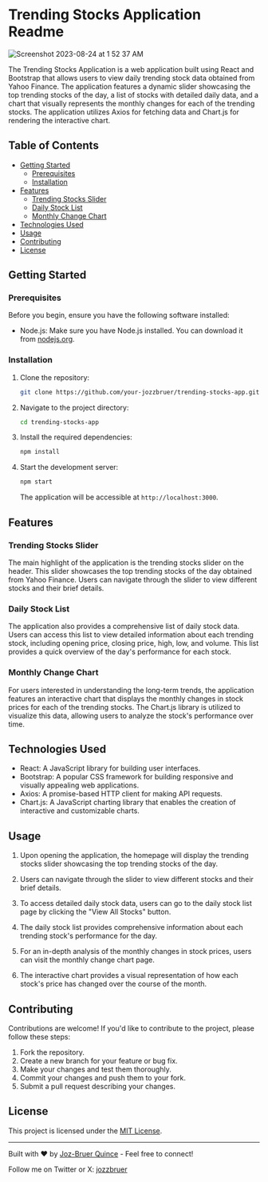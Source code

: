 # Trending Stocks Application Readme


![Screenshot 2023-08-24 at 1 52 37 AM](https://github.com/jozzbruer/trending-stocks-app/assets/21253158/b7d96350-f81d-4359-84f5-224ab3944850)

The Trending Stocks Application is a web application built using React and Bootstrap that allows users to view daily trending stock data obtained from Yahoo Finance. The application features a dynamic slider showcasing the top trending stocks of the day, a list of stocks with detailed daily data, and a chart that visually represents the monthly changes for each of the trending stocks. The application utilizes Axios for fetching data and Chart.js for rendering the interactive chart.

## Table of Contents

- [Getting Started](#getting-started)
  - [Prerequisites](#prerequisites)
  - [Installation](#installation)
- [Features](#features)
  - [Trending Stocks Slider](#trending-stocks-slider)
  - [Daily Stock List](#daily-stock-list)
  - [Monthly Change Chart](#monthly-change-chart)
- [Technologies Used](#technologies-used)
- [Usage](#usage)
- [Contributing](#contributing)
- [License](#license)

## Getting Started

### Prerequisites

Before you begin, ensure you have the following software installed:

- Node.js: Make sure you have Node.js installed. You can download it from [nodejs.org](https://nodejs.org/).

### Installation

1. Clone the repository:

   ```bash
   git clone https://github.com/your-jozzbruer/trending-stocks-app.git
   ```

2. Navigate to the project directory:

   ```bash
   cd trending-stocks-app
   ```

3. Install the required dependencies:

   ```bash
   npm install
   ```

4. Start the development server:

   ```bash
   npm start
   ```

   The application will be accessible at `http://localhost:3000`.

## Features

### Trending Stocks Slider

The main highlight of the application is the trending stocks slider on the header. This slider showcases the top trending stocks of the day obtained from Yahoo Finance. Users can navigate through the slider to view different stocks and their brief details.

### Daily Stock List

The application also provides a comprehensive list of daily stock data. Users can access this list to view detailed information about each trending stock, including opening price, closing price, high, low, and volume. This list provides a quick overview of the day's performance for each stock.

### Monthly Change Chart

For users interested in understanding the long-term trends, the application features an interactive chart that displays the monthly changes in stock prices for each of the trending stocks. The Chart.js library is utilized to visualize this data, allowing users to analyze the stock's performance over time.

## Technologies Used

- React: A JavaScript library for building user interfaces.
- Bootstrap: A popular CSS framework for building responsive and visually appealing web applications.
- Axios: A promise-based HTTP client for making API requests.
- Chart.js: A JavaScript charting library that enables the creation of interactive and customizable charts.

## Usage

1. Upon opening the application, the homepage will display the trending stocks slider showcasing the top trending stocks of the day.

2. Users can navigate through the slider to view different stocks and their brief details.

3. To access detailed daily stock data, users can go to the daily stock list page by clicking the "View All Stocks" button.

4. The daily stock list provides comprehensive information about each trending stock's performance for the day.

5. For an in-depth analysis of the monthly changes in stock prices, users can visit the monthly change chart page.

6. The interactive chart provides a visual representation of how each stock's price has changed over the course of the month.

## Contributing

Contributions are welcome! If you'd like to contribute to the project, please follow these steps:

1. Fork the repository.
2. Create a new branch for your feature or bug fix.
3. Make your changes and test them thoroughly.
4. Commit your changes and push them to your fork.
5. Submit a pull request describing your changes.

## License

This project is licensed under the [MIT License](LICENSE).

---

Built with ❤️ by [Joz-Bruer Quince](https://github.com/jozzbruer) - Feel free to connect!

Follow me on Twitter or X: [jozzbruer](https://twitter.com/jozzbruer)
